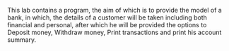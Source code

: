This lab contains a program, the aim of which is to provide the model of a bank, in which, the details of a customer will be taken including both financial and personal, after which he will be provided the options to Deposit money, Withdraw money, Print transactions and print his account summary. 
